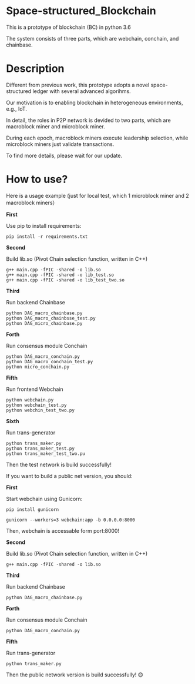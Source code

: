 # Space-structured_Blockchain

This is a prototype of blockchain (BC) in python 3.6

The system consists of three parts, which are webchain, conchain, and chainbase.

# Description

Different from previous work, this prototype adopts a novel space-structured ledger with several advanced algorihms.

Our motivation is to enabling blockchain in heterogeneous environments, e.g., IoT.

In detail, the roles in P2P network is devided to two parts, which are macroblock miner and microblock miner.

During each epoch, macroblock miners execute leadership selection, while microblock miners just validate transactions.

To find more details, please wait for our update.

# How to use?

Here is a usage example (just for local test, which 1 microblock miner and 2 macroblock miners）

**First**

Use pip to install requirements:
```
pip install -r requirements.txt
```
**Second**

Build lib.so (Pivot Chain selection function, written in C++)
```
g++ main.cpp -fPIC -shared -o lib.so
g++ main.cpp -fPIC -shared -o lib_test.so
g++ main.cpp -fPIC -shared -o lib_test_two.so
```
**Third**

Run backend Chainbase
```
python DAG_macro_chainbase.py
python DAG_macro_chainbsse_test.py
python DAG_micro_chainbase.py
```
**Forth**

Run consensus module Conchain
```
python DAG_macro_conchain.py
python DAG_macro_conchain_test.py
python micro_conchain.py
```
**Fifth**

Run frontend Webchain
```
python webchain.py
python webchain_test.py
python webchin_test_two.py
```
**Sixth**

Run trans-generator
```
python trans_maker.py
python trans_maker_test.py
python trans_maker_test_two.pu
```
Then the test network is build successfully!

If you want to build a public net version, you should:

**First**

Start webchain using Gunicorn:

```
pip install gunicorn
```

```
gunicorn --workers=3 webchain:app -b 0.0.0.0:8000
```

Then, webchain is accessable form port:8000!

**Second**

Build lib.so (Pivot Chain selection function, written in C++)
```
g++ main.cpp -fPIC -shared -o lib.so
```
**Third**

Run backend Chainbase
```
python DAG_macro_chainbase.py
```
**Forth**

Run consensus module Conchain
```
python DAG_macro_conchain.py
```
**Fifth**

Run trans-generator
```
python trans_maker.py
```
Then the public network version is build successfully! :blush:

